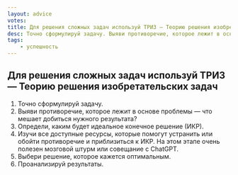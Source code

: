 ```yaml
---
layout: advice
votes:
title: Для решения сложных задач используй ТРИЗ — Теорию решения изобретательских задач
desc: Точно сформулируй задачу. Выяви противоречие, которое лежит в основе проблемы.
tags:
    - успешность
---
```


## Для решения сложных задач используй ТРИЗ — Теорию решения изобретательских задач

1. Точно сформулируй задачу.
2. Выяви противоречие, которое лежит в основе проблемы — что мешает добиться нужного результата?
3. Определи, каким будет идеальное конечное решение (ИКР).
4. Изучи все доступные ресурсы, которые помогут устранить или обойти противоречие и приблизиться к ИКР. На этом этапе очень полезен мозговой штурм или совещание с ChatGPT.
5. Выбери решение, которое кажется оптимальным.
6. Проанализируй результаты.
